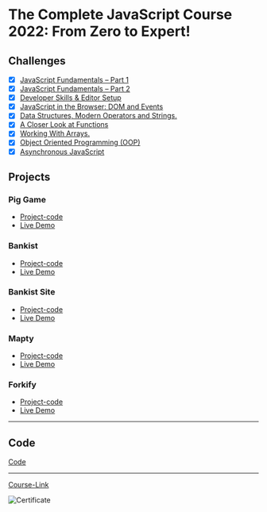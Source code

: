 # The Complete JavaScript Course 2022: From Zero to Expert!

## Challenges

- [x] [JavaScript Fundamentals – Part 1 ](./Challenges/JavaScript%20Fundamentals%20%E2%80%93%20Part%201/)
- [x] [JavaScript Fundamentals – Part 2](./Challenges/JavaScript%20Fundamentals%20%E2%80%93%20Part%202/)
- [x] [Developer Skills & Editor Setup ](./Challenges/Developer%20Skills%20%26%20Editor%20Setup/)
- [x] [JavaScript in the Browser: DOM and Events](./Challenges/JavaScript%20in%20the%20Browser%20DOM%20and%20Events/)
- [x] [Data Structures, Modern Operators and Strings.](./Challenges/Data%20Structures%2C%20Modern%20Operators%20and%20Strings/)
- [x] [A Closer Look at Functions](./Challenges/A%20Closer%20Look%20at%20Functions/)
- [x] [Working With Arrays.](./Challenges/Working%20With%20Arrays/)
- [x] [Object Oriented Programming (OOP)](<./Challenges/Object%20Oriented%20Programming%20(OOP)/>)
- [x] [Asynchronous JavaScript](./Challenges/Asynchronous%20JavaScript/)

## Projects

### Pig Game

- [Project-code](./Projects/Pig-Game)
- [Live Demo](https://piggame-ahmedhany.netlify.app)

### Bankist

- [Project-code](./Projects/Bankist)
- [Live Demo](https://bankist-ahmedhany.netlify.app)

### Bankist Site

- [Project-code](./Projects/Bankist-Site)
- [Live Demo](https://bankist-site-ahmed.netlify.app/)

### Mapty

- [Project-code](./Projects/Mapty)
- [Live Demo](https://mapty-ahmed.netlify.app)

### Forkify

- [Project-code](./Projects/Forkify)
- [Live Demo]()

---

## Code

[Code](Code)

---

[Course-Link](https://www.udemy.com/course/the-complete-javascript-course/)<br>

![Certificate](https://via.placeholder.com/468x300?text=Certificate+Here)
